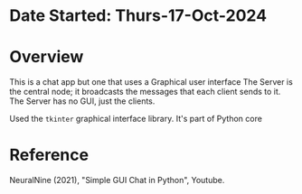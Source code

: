 #   Date Started: Thurs-17-Oct-2024


#   Overview
This is a chat app but one that uses a Graphical user interface
The Server is the central node; it broadcasts the messages that each client sends to it.
The Server has no GUI, just the clients.

Used the `tkinter` graphical interface library. It's part of Python core

#   Reference
NeuralNine (2021), "Simple GUI Chat in Python", Youtube.